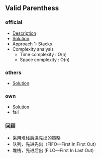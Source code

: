 ## Valid Parenthess

### official
* [Description](https://leetcode.com/problems/valid-parentheses/)
* [Solution](https://leetcode.com/problems/valid-parentheses/solution/)
* Approach 1: Stacks
* Complexity analysis
  * Time complexity : O(n)
  * Space complexity : O(n)
  
### others
* [Solution](./easy/ValidParentheses/others/Solution.java)

### own 
* [Solution](./easy/ValidParentheses/own/Solution.java)
* fail
### 回顾
* 采用堆栈后进先出的策略
* 队列，先进先出（FIFO—First In First Out）
* 堆栈，先进后出 (FILO—First In Last Out)